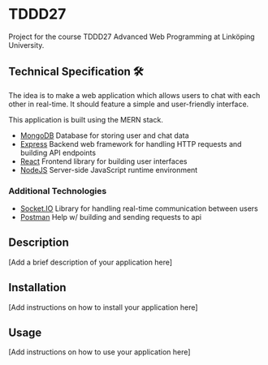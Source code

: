 # TDDD27
Project for the course TDDD27 Advanced Web Programming at Linköping University.

## Technical Specification 🛠️

The idea is to make a web application which allows users to chat with each other in real-time.
It should feature a simple and user-friendly interface.

This application is built using the MERN stack.
- [MongoDB](http://mongodb.com/)
Database for storing user and chat data
- [Express](https://expressjs.com/)
Backend web framework for handling HTTP requests and building API endpoints
- [React](https://react.dev/)
Frontend library for building user interfaces
- [NodeJS](https://nodejs.org/en)
Server-side JavaScript runtime environment

### Additional Technologies
- [Socket.IO](https://socket.io/)
Library for handling real-time communication between users
- [Postman](https://www.postman.com/)
Help w/ building and sending requests to api


## Description

[Add a brief description of your application here]

## Installation

[Add instructions on how to install your application here]

## Usage

[Add instructions on how to use your application here]
